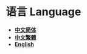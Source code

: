 # 语言 Language

* [**中文简体**](PlayerGuild/zh_CN/)
* [**中文繁體**](PlayerGuild/zh_TW/)
* [**English**](PlayerGuild/en_US/)